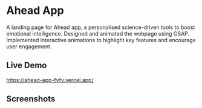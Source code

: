 # Ahead App

A landing page for Ahead app, a personalised science-driven tools to boost emotional intelligence.
Designed and animated the webpage using GSAP. Implemented interactive animations to highlight key features and encourage user engagement.

## Live Demo
https://ahead-app-fvfv.vercel.app/

## Screenshots
